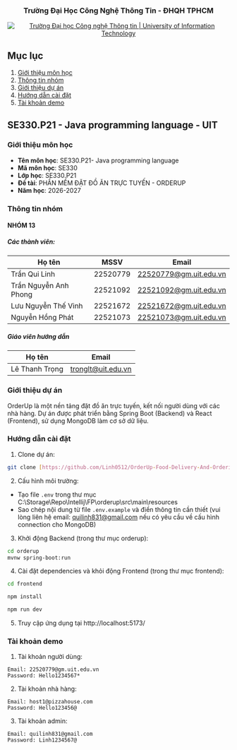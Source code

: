 <h3 align="center" font-size= 14px;><b>Trường Đại Học Công Nghệ Thông Tin - ĐHQH TPHCM</b></h3>
<p align="center">
  <a href="https://www.uit.edu.vn/" title="Trường Đại học Công nghệ Thông tin" style="border: 5;">
    <img src="https://i.imgur.com/WmMnSRt.png" alt="Trường Đại học Công nghệ Thông tin | University of Information Technology">
  </a>
</p>

## Mục lục
1. [Giới thiệu môn học](#gioithieumonhoc)
2. [Thông tin nhóm](#thongtinnhom)
3. [Giới thiệu dự án](#gioithieuduan)
4. [Hướng dẫn cài đặt](#huongdancaidat)
5. [Tài khoản demo](#taikhoan)

## **SE330.P21 - Java programming language - UIT**

### Giới thiệu môn học
<a name="gioithieumonhoc"></a>
* **Tên môn học**: SE330.P21- Java programming language
* **Mã môn học**: SE330
* **Lớp học**: SE330.P21
* **Đề tài**: PHẦN MỀM ĐẶT ĐỒ ĂN TRỰC TUYẾN - ORDERUP
* **Năm học**: 2026-2027

### Thông tin nhóm
<a name="thongtinnhom"></a>
#### NHÓM 13
##### Các thành viên:
Họ tên | MSSV | Email |
--- | --- | -- |
Trần Qui Linh | 22520779 | 22520779@gm.uit.edu.vn |
Trần Nguyễn Anh Phong | 22521092 | 22521092@gm.uit.edu.vn |
Lưu Nguyễn Thế Vinh |	22521672 | 22521672@gm.uit.edu.vn |
Nguyễn Hồng Phát	| 22521073 | 22521073@gm.uit.edu.vn |

##### Giáo viên hướng dẫn
Họ tên | Email
--- | --- 
Lê Thanh Trọng | tronglt@uit.edu.vn

### Giới thiệu dự án
<a name="gioithieuduan"></a>
OrderUp là một nền tảng đặt đồ ăn trực tuyến, kết nối người dùng với các nhà hàng. Dự án được phát triển bằng Spring Boot (Backend) và React (Frontend), sử dụng MongoDB làm cơ sở dữ liệu.

### Hướng dẫn cài đặt
<a name="huongdancaidat"></a>

1. Clone dự án:
```bash
git clone [https://github.com/Linh0512/OrderUp-Food-Delivery-And-Ordering-Website/tree/main]
```

2. Cấu hình môi trường:
- Tạo file `.env` trong thư mục C:\Storage\Repo\Intellij\FP\orderup\src\main\resources
- Sao chép nội dung từ file `.env.example` và điền thông tin cần thiết (vui lòng liên hệ email: quilinh831@gmail.com nếu có yêu cầu về cấu hình connection cho MongoDB)

3. Khởi động Backend (trong thư mục orderup):
```bash
cd orderup
mvnw spring-boot:run
```

4. Cài đặt dependencies và khỏi động Frontend (trong thư mục frontend):
```bash
cd frontend

npm install

npm run dev
```

5. Truy cập ứng dụng tại http://localhost:5173/

### Tài khoản demo
<a name="taikhoan"></a>

1. Tài khoản người dùng:
```
Email: 22520779@gm.uit.edu.vn
Password: Hello1234567*
```

2. Tài khoản nhà hàng:
```
Email: host1@pizzahouse.com
Password: Hello123456@
```

3. Tài khoản admin:
```
Email: quilinh831@gmail.com
Password: Linh1234567@
```








